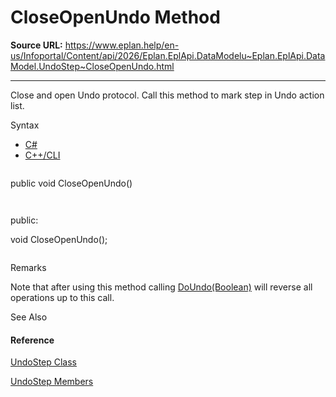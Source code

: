 # CloseOpenUndo Method

**Source URL:** https://www.eplan.help/en-us/Infoportal/Content/api/2026/Eplan.EplApi.DataModelu~Eplan.EplApi.DataModel.UndoStep~CloseOpenUndo.html

---

Close and open Undo protocol. Call this method to mark step in Undo action list.

Syntax

- [C#](#i-syntax-CS)
- [C++/CLI](#i-syntax-CPP2005)

```
```
public void CloseOpenUndo()
```
```

```
```
public:
void CloseOpenUndo();
```
```

Remarks

Note that after using this method calling [DoUndo(Boolean)](Eplan.EplApi.DataModelu~Eplan.EplApi.DataModel.UndoStep~DoUndo(Boolean).html) will reverse all operations up to this call.



See Also

#### Reference

[UndoStep Class](Eplan.EplApi.DataModelu~Eplan.EplApi.DataModel.UndoStep.html)
  
[UndoStep Members](Eplan.EplApi.DataModelu~Eplan.EplApi.DataModel.UndoStep_members.html)